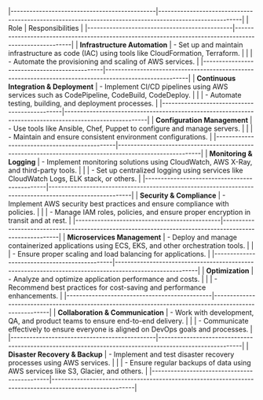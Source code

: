 |----------------------------------------------|--------------------------------------------------------------------------------------------------------|
|              Role                            |                                       Responsibilities                                                  |
|----------------------------------------------|--------------------------------------------------------------------------------------------------------|
| **Infrastructure Automation**                | - Set up and maintain infrastructure as code (IAC) using tools like CloudFormation, Terraform.          |
|                                              | - Automate the provisioning and scaling of AWS services.                                                |
|----------------------------------------------|--------------------------------------------------------------------------------------------------------|
| **Continuous Integration & Deployment**     | - Implement CI/CD pipelines using AWS services such as CodePipeline, CodeBuild, CodeDeploy.            |
|                                              | - Automate testing, building, and deployment processes.                                                  |
|----------------------------------------------|--------------------------------------------------------------------------------------------------------|
| **Configuration Management**                 | - Use tools like Ansible, Chef, Puppet to configure and manage servers.                                 |
|                                              | - Maintain and ensure consistent environment configurations.                                            |
|----------------------------------------------|--------------------------------------------------------------------------------------------------------|
| **Monitoring & Logging**                     | - Implement monitoring solutions using CloudWatch, AWS X-Ray, and third-party tools.                    |
|                                              | - Set up centralized logging using services like CloudWatch Logs, ELK stack, or others.                |
|----------------------------------------------|--------------------------------------------------------------------------------------------------------|
| **Security & Compliance**                    | - Implement AWS security best practices and ensure compliance with policies.                            |
|                                              | - Manage IAM roles, policies, and ensure proper encryption in transit and at rest.                      |
|----------------------------------------------|--------------------------------------------------------------------------------------------------------|
| **Microservices Management**                 | - Deploy and manage containerized applications using ECS, EKS, and other orchestration tools.           |
|                                              | - Ensure proper scaling and load balancing for applications.                                            |
|----------------------------------------------|--------------------------------------------------------------------------------------------------------|
| **Optimization**                             | - Analyze and optimize application performance and costs.                                               |
|                                              | - Recommend best practices for cost-saving and performance enhancements.                                |
|----------------------------------------------|--------------------------------------------------------------------------------------------------------|
| **Collaboration & Communication**            | - Work with development, QA, and product teams to ensure end-to-end delivery.                           |
|                                              | - Communicate effectively to ensure everyone is aligned on DevOps goals and processes.                   |
|----------------------------------------------|--------------------------------------------------------------------------------------------------------|
| **Disaster Recovery & Backup**               | - Implement and test disaster recovery processes using AWS services.                                    |
|                                              | - Ensure regular backups of data using AWS services like S3, Glacier, and others.                       |
|---------------------------------------------|--------------------------------------------------------------------------------------------------------|


